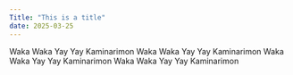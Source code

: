 ```yaml
---
Title: "This is a title"
date: 2025-03-25
---
```

Waka Waka Yay Yay Kaminarimon 
Waka Waka Yay Yay Kaminarimon 
Waka Waka Yay Yay Kaminarimon 
Waka Waka Yay Yay Kaminarimon 
